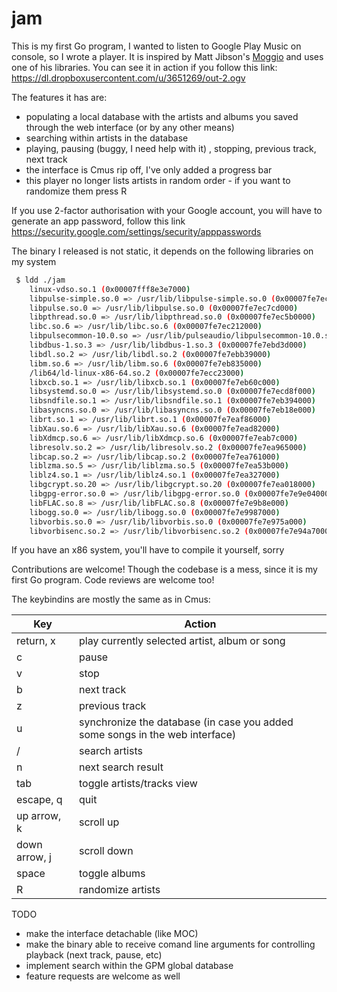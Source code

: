 # jam

This is my first Go program, I wanted to listen to Google Play Music on console,
so I wrote a player. It is inspired by Matt Jibson's [Moggio](1) and uses one of
his libraries. You can see it in action if you follow this link:
https://dl.dropboxusercontent.com/u/3651269/out-2.ogv

The features it has are:

- populating a local database with the artists and albums you saved through the
  web interface (or by any other means)
- searching within artists in the database
- playing, pausing (buggy, I need help with it) , stopping, previous track, next
  track
- the interface is Cmus rip off, I've only added a progress bar
- this player no longer lists artists in random order - if you want to randomize
  them press R


If you use 2-factor authorisation with your Google account, you will have to
generate an app password, follow this link 
https://security.google.com/settings/security/apppasswords

The binary I released is not static, it depends on the following libraries on my
system

```bash
 $ ldd ./jam 
	linux-vdso.so.1 (0x00007fff8e3e7000)
	libpulse-simple.so.0 => /usr/lib/libpulse-simple.so.0 (0x00007fe7eca1e000)
	libpulse.so.0 => /usr/lib/libpulse.so.0 (0x00007fe7ec7cd000)
	libpthread.so.0 => /usr/lib/libpthread.so.0 (0x00007fe7ec5b0000)
	libc.so.6 => /usr/lib/libc.so.6 (0x00007fe7ec212000)
	libpulsecommon-10.0.so => /usr/lib/pulseaudio/libpulsecommon-10.0.so (0x00007fe7ebf8d000)
	libdbus-1.so.3 => /usr/lib/libdbus-1.so.3 (0x00007fe7ebd3d000)
	libdl.so.2 => /usr/lib/libdl.so.2 (0x00007fe7ebb39000)
	libm.so.6 => /usr/lib/libm.so.6 (0x00007fe7eb835000)
	/lib64/ld-linux-x86-64.so.2 (0x00007fe7ecc23000)
	libxcb.so.1 => /usr/lib/libxcb.so.1 (0x00007fe7eb60c000)
	libsystemd.so.0 => /usr/lib/libsystemd.so.0 (0x00007fe7ecd8f000)
	libsndfile.so.1 => /usr/lib/libsndfile.so.1 (0x00007fe7eb394000)
	libasyncns.so.0 => /usr/lib/libasyncns.so.0 (0x00007fe7eb18e000)
	librt.so.1 => /usr/lib/librt.so.1 (0x00007fe7eaf86000)
	libXau.so.6 => /usr/lib/libXau.so.6 (0x00007fe7ead82000)
	libXdmcp.so.6 => /usr/lib/libXdmcp.so.6 (0x00007fe7eab7c000)
	libresolv.so.2 => /usr/lib/libresolv.so.2 (0x00007fe7ea965000)
	libcap.so.2 => /usr/lib/libcap.so.2 (0x00007fe7ea761000)
	liblzma.so.5 => /usr/lib/liblzma.so.5 (0x00007fe7ea53b000)
	liblz4.so.1 => /usr/lib/liblz4.so.1 (0x00007fe7ea327000)
	libgcrypt.so.20 => /usr/lib/libgcrypt.so.20 (0x00007fe7ea018000)
	libgpg-error.so.0 => /usr/lib/libgpg-error.so.0 (0x00007fe7e9e04000)
	libFLAC.so.8 => /usr/lib/libFLAC.so.8 (0x00007fe7e9b8e000)
	libogg.so.0 => /usr/lib/libogg.so.0 (0x00007fe7e9987000)
	libvorbis.so.0 => /usr/lib/libvorbis.so.0 (0x00007fe7e975a000)
	libvorbisenc.so.2 => /usr/lib/libvorbisenc.so.2 (0x00007fe7e94a7000)
```

If you have an x86 system, you'll have to compile it yourself, sorry

Contributions are welcome! Though the codebase is a mess, since it is my first
Go program. Code reviews are welcome too!

The keybindins are mostly the same as in Cmus:

| Key           | Action                                                                       |
|---------------|------------------------------------------------------------------------------|
| return, x     | play currently selected artist, album or song                                |
| c             | pause                                                                        |
| v             | stop                                                                         |
| b             | next track                                                                   |
| z             | previous track                                                               |
| u             | synchronize the database (in case you added some songs in the web interface) |
| /             | search artists                                                               |
| n             | next search result                                                           |
| tab           | toggle artists/tracks view                                                   |
| escape, q     | quit                                                                         |
| up arrow, k   | scroll up                                                                    |
| down arrow, j | scroll down                                                                  |
| space         | toggle albums                                                                |
| R             | randomize artists                                                            |

[1]: https://github.com/mjibson/moggio



TODO
- make the interface detachable (like MOC)
- make the binary able to receive comand line arguments for controlling playback
  (next track, pause, etc)
- implement search within the GPM global database
- feature requests are welcome as well

